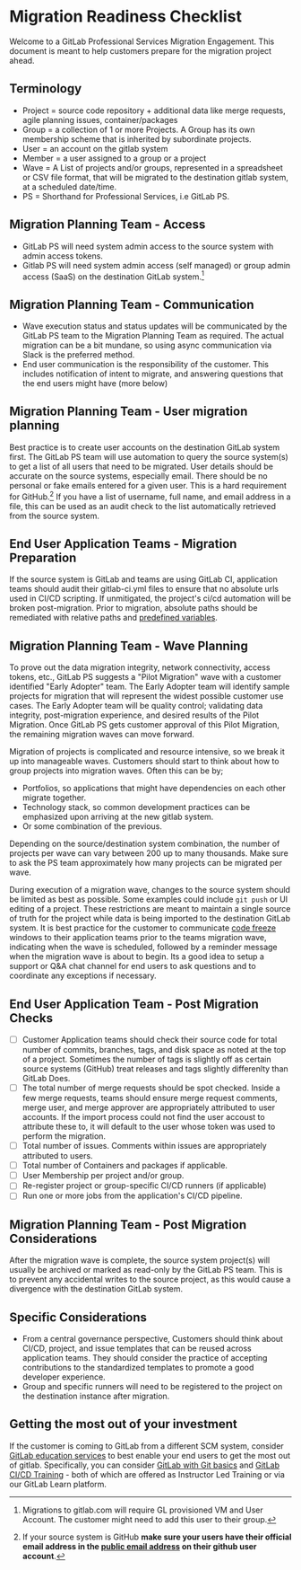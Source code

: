 # Migration Readiness Checklist
Welcome to a GitLab Professional Services Migration Engagement. This document is meant to help customers prepare for the migration project ahead.

## Terminology
- Project = source code repository + additional data like merge requests, agile planning issues, container/packages
- Group = a collection of 1 or more Projects. A Group has its own membership scheme that is inherited by subordinate projects. 
- User = an account on the gitlab system
- Member = a user assigned to a group or a project
- Wave = A List of projects and/or groups, represented in a spreadsheet or CSV file format, that will be migrated to the destination gitlab system, at a scheduled date/time.
- PS = Shorthand for Professional Services, i.e GitLab PS.

## Migration Planning Team - Access
- GitLab PS will need system admin access to the source system with admin access tokens. 
- Gitlab PS will need system admin access (self managed) or group admin access (SaaS) on the destination GitLab system.[^1]
[^1]: Migrations to gitlab.com will require GL provisioned VM and User Account. The customer might need to add this user to their group. 

## Migration Planning Team - Communication 
- Wave execution status and status updates will be communicated by the GitLab PS team to the Migration Planning Team as required. The actual migration can be a bit mundane, so using async communication via Slack is the preferred method.
- End user communication is the responsibility of the customer. This includes notification of intent to migrate, and answering questions that the end users might have (more below)

##  Migration Planning Team - User migration planning
Best practice is to create user accounts on the destination GitLab system first. The GitLab PS team will use automation to query the source system(s) to get a list of all users that need to be migrated. User details should be accurate on the source systems, especially email. There should be no personal or fake emails entered for a given user. This is a hard requirement for GitHub.[^github-1]  If you have a list of username, full name, and email address in a file, this can be used as an audit check to the list automatically retrieved from the source system.

[^github-1]: If your source system is GitHub **make sure your users have their official email address in the [public email address](https://docs.github.com/en/github/setting-up-and-managing-your-github-user-account/managing-email-preferences/setting-your-commit-email-address#setting-your-commit-email-address-on-github) on their github user account**. 

## End User Application Teams - Migration Preparation
If the source system is GitLab and teams are using GitLab CI, application teams should audit their gitlab-ci.yml files to ensure that no absolute urls used in CI/CD scripting. If unmitigated, the project's ci/cd automation will be broken post-migration. Prior to migration, absolute paths should be remediated with relative paths and [predefined variables](https://docs.gitlab.com/ee/ci/variables/predefined_variables.html).

## Migration Planning Team - Wave Planning
To prove out the data migration integrity, network connectivity, access tokens, etc., GitLab PS suggests a "Pilot Migration" wave with a customer identified "Early Adopter" team. The Early Adopter team will identify sample projects for migration that will represent the widest possible customer use cases. The Early Adopter team will be quality control; validating data integrity, post-migration experience, and desired results of the Pilot Migration. Once GitLab PS gets customer approval of this Pilot Migration, the remaining migration waves can move forward. 

Migration of projects is complicated and resource intensive, so we break it up into manageable waves. Customers should start to think about how to group projects into migration waves. Often this can be by;
- Portfolios, so applications that might have dependencies on each other migrate together.
- Technology stack, so common development practices can be emphasized upon arriving at the new gitlab system.
- Or some combination of the previous.

Depending on the source/destination system combination, the number of projects per wave can vary between 200 up to many thousands. Make sure to ask the PS team approximately how many projects can be migrated per wave. 

During execution of a migration wave, changes to the source system should be limited as best as possible.  Some examples could include `git push` or UI editing of a project.  These restrictions are meant to maintain a single source of truth for the project while data is being imported to the destination GitLab system. It is best practice for the customer to communicate [code freeze](https://en.wikipedia.org/wiki/Freeze_(software_engineering)) windows to their application teams prior to the teams migration wave, indicating when the wave is scheduled, followed by a reminder message when the migration wave is about to begin. Its a good idea to setup a support or Q&A chat channel for end users to ask questions and to coordinate any exceptions if necessary. 

## End User Application Team - Post Migration Checks
- [ ] Customer Application teams should check their source code for total number of commits, branches, tags, and disk space as noted at the top of a project. Sometimes the number of tags is slightly off as certain source systems (GitHub) treat releases and tags slightly differenlty than GitLab Does. 
- [ ] The total number of merge requests should be spot checked. Inside a few merge requests, teams should ensure merge request comments, merge user, and merge approver are appropriately attributed to user accounts. If the import process could not find the user accoust to attribute these to, it will default to the user whose token was used to perform the migration. 
- [ ] Total number of issues. Comments within issues are appropriately attributed to users. 
- [ ] Total number of Containers and packages if applicable. 
- [ ] User Membership per project and/or group. 
- [ ] Re-register project or group-specific CI/CD runners (if applicable)
- [ ] Run one or more jobs from the application's CI/CD pipeline. 

## Migration Planning Team - Post Migration Considerations

After the migration wave is complete, the source system project(s) will usually be archived or marked as read-only by the GitLab PS team. This is to prevent any accidental writes to the source project, as this would cause a divergence with the destination GitLab system.  

## Specific Considerations

- From a central governance perspective, Customers should think about CI/CD, project, and issue templates that can be reused across application teams. They should consider the practice of accepting contributions to the standardized templates to promote a good developer experience.
- Group and specific runners will need to be registered to the project on the destination instance after migration.

## Getting the most out of your investment

If the customer is coming to GitLab from a different SCM system, consider [GitLab education services](https://about.gitlab.com/services/education/) to best enable your end users to get the most out of gitlab. Specifically, you can consider [GitLab with Git basics](https://about.gitlab.com/services/education/gitlab-basics) and [GitLab CI/CD Training](https://about.gitlab.com/services/education/gitlab-ci) - both of which are offered as Instructor Led Training or via our GitLab Learn platform.

